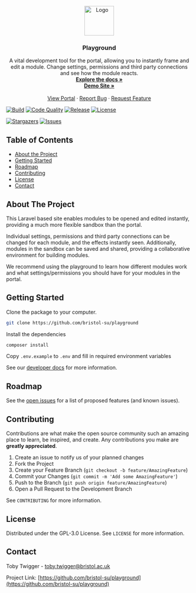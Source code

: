 <p align="center">
  <a href="https://github.com/bristol-su/repo">
    <img src="https://s3.eu-west-2.amazonaws.com/bristol-su-static-bucket/committee-portal/su-logo.jpg" alt="Logo" width="80" height="80">
  </a>

  <h3 align="center">Playground</h3>

  <p align="center">
    A vital development tool for the portal, allowing you to instantly frame and edit a module. Change settings, permissions and third party connections and see how the module reacts.
    <br />
    <a href="https://docs.bristolsustaging.co.uk"><strong>Explore the docs »</strong></a>
    <br />
    <a href="https://playground.bristolsustaging.co.uk"><strong>Demo Site »</strong></a>
    <br />
    <br />
    <a href="https://github.com/bristol-su/portal">View Portal</a>
    ·
    <a href="https://github.com/bristol-su/playground/issues/new?template=bug_report.md">Report Bug</a>
    ·
    <a href="https://github.com/bristol-su/playground/issues/new?template=feature_request.md">Request Feature</a>
  </p>
</p>

<!-- PROJECT SHIELDS -->
<!--
*** I'm using markdown "reference style" links for readability.
*** Reference links are enclosed in brackets [ ] instead of parentheses ( ).
*** See the bottom of this document for the declaration of the reference variables
*** for contributors-url, forks-url, etc. This is an optional, concise syntax you may use.
*** https://www.markdownguide.org/basic-syntax/#reference-style-links
-->

[![Build][build-status-shield]][build-status-url]
[![Code Quality][code-quality-shield]][code-quality-url]
[![Release][release-shield]][release-url]
[![License][license-shield]][license-url]

[![Stargazers][stars-shield]][stars-url]
[![Issues][issues-shield]][issues-url]

<!-- TABLE OF CONTENTS -->
## Table of Contents

* [About the Project](#about-the-project)
* [Getting Started](#getting-started)
* [Roadmap](#roadmap)
* [Contributing](#contributing)
* [License](#license)
* [Contact](#contact)


## About The Project

This Laravel based site enables modules to be opened and edited instantly, providing a much more flexible sandbox than the portal.

Individual settings, permissions and third party connections can be changed for each module, and the effects instantly seen. Additionally, modules in the sandbox can be saved and shared, providing a collaborative environment for building modules.

We recommend using the playground to learn how different modules work and what settings/permissions you should have for your modules in the portal.

## Getting Started

Clone the package to your computer.
```sh
git clone https://github.com/bristol-su/playground
```

Install the dependencies
```sh
composer install
```

Copy ```.env.example``` to ```.env``` and fill in required environment variables

See our [developer docs](https://docs.bristolsustaging.co.uk/books/framework-development/chapter/playground) for more information.

<!-- ROADMAP -->
## Roadmap

See the [open issues](https://github.com/github_username/repo/issues) for a list of proposed features (and known issues).


<!-- CONTRIBUTING -->
## Contributing

Contributions are what make the open source community such an amazing place to learn, be inspired, and create. Any contributions you make are **greatly appreciated**.

1. Create an issue to notify us of your planned changes
2. Fork the Project
3. Create your Feature Branch (`git checkout -b feature/AmazingFeature`)
4. Commit your Changes (`git commit -m 'Add some AmazingFeature'`)
5. Push to the Branch (`git push origin feature/AmazingFeature`)
6. Open a Pull Request to the Development Branch

See `CONTRIBUTING` for more information.

<!-- LICENSE -->
## License

Distributed under the GPL-3.0 License. See `LICENSE` for more information.


<!-- CONTACT -->
## Contact

Toby Twigger - [toby.twigger@bristol.ac.uk](mailto:toby.twigger@bristol.ac.uk)

Project Link: [https://github.com/bristol-su/playground](https://github.com/bristol-su/playground)




<!-- MARKDOWN LINKS & IMAGES -->
<!-- https://www.markdownguide.org/basic-syntax/#reference-style-links -->
[release-shield]: https://img.shields.io/github/v/release/bristol-su/playground?include_prereleases&style=for-the-badge
[release-url]: https://github.com/bristol-su/playground/releases
[coverage-shield]: https://img.shields.io/scrutinizer/coverage/g/bristol-su/playground/master?style=for-the-badge
[coverage-url]: https://scrutinizer-ci.com/g/bristol-su/playground/build-status/masterhttps://github.com/bristol-su/playground
[build-status-shield]: https://img.shields.io/scrutinizer/build/g/bristol-su/playground/master?style=for-the-badge
[build-status-url]: https://scrutinizer-ci.com/g/bristol-su/playground/build-status/master
[downloads-shield]: https://img.shields.io/packagist/dt/bristol-su/playground?style=for-the-badge
[downloads-url]: https://packagist.org/packages/bristol-su/playground
[code-quality-shield]: https://img.shields.io/scrutinizer/quality/g/bristol-su/playground/master?style=for-the-badge
[code-quality-url]: https://scrutinizer-ci.com/g/bristol-su/playground/?branch=master
[stars-shield]: https://img.shields.io/github/stars/bristol-su/playground?style=for-the-badge
[stars-url]: https://github.com/bristol-su/playground/stargazers
[issues-shield]: https://img.shields.io/github/issues/bristol-su/playground?style=for-the-badge
[issues-url]: https://github.com/bristol-su/playground/issues
[license-shield]: https://img.shields.io/github/license/bristol-su/playground?style=for-the-badge
[license-url]: https://github.com/bristol-su/playground/blob/master/LICENCE.md

